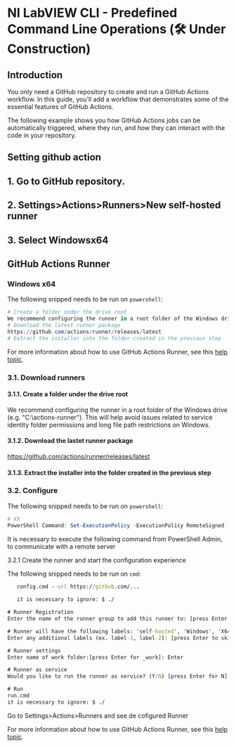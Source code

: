 # NI LabVIEW CLI - Predefined Command Line Operations (🛠️ Under Construction)

## Introduction

You only need a GitHub repository to create and run a GitHub Actions workflow. In this guide, you'll add a workflow that demonstrates some of the essential features of GitHub Actions.

The following example shows you how GitHub Actions jobs can be automatically triggered, where they run, and how they can interact with the code in your repository.

## Setting github action

## 1. Go to GitHub repository.

## 2. Settings>Actions>Runners>New self-hosted runner

## 3. Select Windowsx64

## GitHub Actions Runner

### Windows x64

The following snipped needs to be run on `powershell`:
``` powershell
# Create a folder under the drive root
We recommend configuring the runner in a root folder of the Windows drive (e.g. "C:\actions-runner"). This will help avoid issues related to service identity folder permissions and long file path restrictions on Windows.
# Download the latest runner package
https://github.com/actions/runner/releases/latest
# Extract the installer into the folder created in the previous step
```
For more information about how to use GitHub Actions Runner, see this [help topic](https://github.com/actions/runner "GitHub Actions Runner").

### 3.1. Download runners

#### 3.1.1. Create a folder under the drive root

We recommend configuring the runner in a root folder of the Windows drive (e.g. "C:\actions-runner"). This will help avoid issues related to service identity folder permissions and long file path restrictions on Windows.

#### 3.1.2. Download the lastet runner package

https://github.com/actions/runner/releases/latest

#### 3.1.3. Extract the installer into the folder created in the previous step

### 3.2. Configure


The following snipped needs to be run on `powershell`:
``` powershell
# XX
PowerShell Command: Set-ExecutionPolicy -ExecutionPolicy RemoteSigned -Scope CurrentUser
```
It is necessary to execute the following command from PowerShell Admin, to communicate with a remote server

3.2.1 Create the runner and start the configuration experience
   
The following snipped needs to be run on `cmd`:
``` cmd
   config.cmd --url https://gitbub.com/...
   
   it is necessary to ignore: $ ./

# Runner Registration
Enter the name of the runner group to add this runner to: [press Enter for Default]: Enter

# Runner will have the following labels: 'self-hosted', 'Windows', 'X64'
Enter any additional labels (ex. label-1, label-2): [press Enter to skip]: Enter

# Runner settings
Enter name of work folder:[press Enter for _work]: Enter

# Runner as service
Would you like to run the runner as service? (Y/N) [press Enter for N]: Enter

# Run
run.cmd
it is necessary to ignore: $ ./

```

Go to Settings>Actions>Runners and see de cofigured Runner 

For more information about how to use GitHub Actions Runner, see this [help topic](https://github.com/actions/runner "GitHub Actions Runner").

